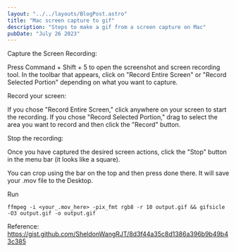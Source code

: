 ```yaml
---
layout: "../../layouts/BlogPost.astro"
title: "Mac screen capture to gif"
description: "Steps to make a gif from a screen capture on Mac"
pubDate: "July 26 2023"
---
```


Capture the Screen Recording:

Press Command + Shift + 5 to open the screenshot and screen recording tool.
In the toolbar that appears, click on "Record Entire Screen" or "Record Selected Portion" depending on what you want to capture.


Record your screen:

If you chose "Record Entire Screen," click anywhere on your screen to start the recording.
If you chose "Record Selected Portion," drag to select the area you want to record and then click the "Record" button.


Stop the recording:

Once you have captured the desired screen actions, click the "Stop" button in the menu bar (it looks like a square).

You can crop using the bar on the top and then press done there. It will save your .mov file to the Desktop.

Run

```
ffmpeg -i <your_.mov_here> -pix_fmt rgb8 -r 10 output.gif && gifsicle -O3 output.gif -o output.gif
```

Reference:
https://gist.github.com/SheldonWangRJT/8d3f44a35c8d1386a396b9b49b43c385
